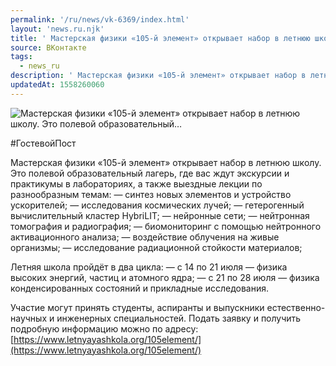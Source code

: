 ```yaml
---
permalink: '/ru/news/vk-6369/index.html'
layout: 'news.ru.njk'
title: ' Мастерская физики «105-й элемент» открывает набор в летнюю школу. Это полевой образовательный…'
source: ВКонтакте
tags:
  - news_ru
description: ' Мастерская физики «105-й элемент» открывает набор в летнюю школу. Это полевой образовательный…'
updatedAt: 1558260060
---
```

![ Мастерская физики «105-й элемент» открывает набор в летнюю школу. Это полевой образовательный…](https://sun9-44.userapi.com/impf/c855024/v855024401/46e6d/I59Cv25EOvs.jpg?size=1280x853&quality=96&sign=b364c91e4aece87cc9829d203e0cc270&c_uniq_tag=HfGtfzYNL-ypP_Hz2Y6iZIA_DgaMPgLL2F8pZ6iJn00&type=album)

#ГостевойПост

Мастерская физики «105-й элемент» открывает набор в летнюю школу. Это полевой образовательный лагерь, где вас ждут экскурсии и практикумы в лабораториях, а также выездные лекции по разнообразным темам:
— синтез новых элементов и устройство ускорителей;
— исследования космических лучей;
— гетерогенный вычислительный кластер HybriLIT;
— нейронные сети;
— нейтронная томография и радиография;
— биомониторинг с помощью нейтронного активационного анализа;
— воздействие облучения на живые организмы;
— исследование радиационной стойкости материалов;

Летняя школа пройдёт в два цикла:
— с 14 по 21 июля — физика высоких энергий, частиц и атомного ядра;
— с 21 по 28 июля — физика конденсированных состояний и прикладные исследования.

Участие могут принять студенты, аспиранты и выпускники естественно-научных и инженерных специальностей.
Подать заявку и получить подробную информацию можно по адресу: [https://www.letnyayashkola.org/105element/](https://www.letnyayashkola.org/105element/)
